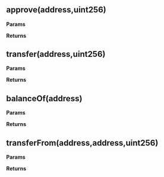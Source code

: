 # 



## approve(address,uint256)




**Params**

**Returns**

## transfer(address,uint256)




**Params**

**Returns**

## balanceOf(address)




**Params**

**Returns**

## transferFrom(address,address,uint256)




**Params**

**Returns**



